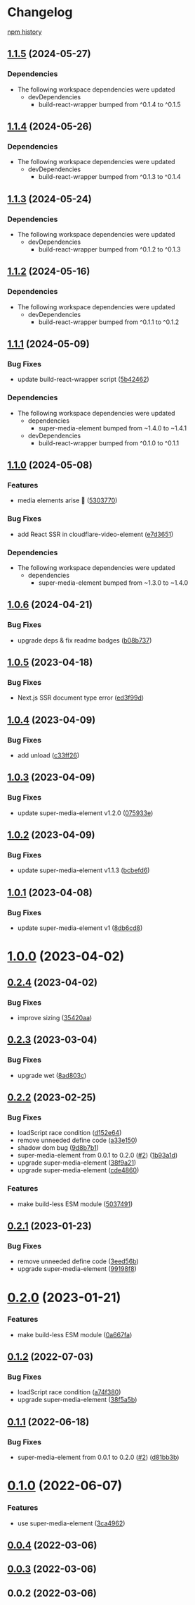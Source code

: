 # Changelog

[npm history][1]

[1]: https://www.npmjs.com/package/jwplayer-video-element?activeTab=versions



## [1.1.5](https://github.com/muxinc/media-elements/compare/jwplayer-video-element@1.1.4...jwplayer-video-element@1.1.5) (2024-05-27)


### Dependencies

* The following workspace dependencies were updated
  * devDependencies
    * build-react-wrapper bumped from ^0.1.4 to ^0.1.5

## [1.1.4](https://github.com/muxinc/media-elements/compare/jwplayer-video-element@1.1.3...jwplayer-video-element@1.1.4) (2024-05-26)


### Dependencies

* The following workspace dependencies were updated
  * devDependencies
    * build-react-wrapper bumped from ^0.1.3 to ^0.1.4

## [1.1.3](https://github.com/muxinc/media-elements/compare/jwplayer-video-element@1.1.2...jwplayer-video-element@1.1.3) (2024-05-24)


### Dependencies

* The following workspace dependencies were updated
  * devDependencies
    * build-react-wrapper bumped from ^0.1.2 to ^0.1.3

## [1.1.2](https://github.com/muxinc/media-elements/compare/jwplayer-video-element@1.1.1...jwplayer-video-element@1.1.2) (2024-05-16)


### Dependencies

* The following workspace dependencies were updated
  * devDependencies
    * build-react-wrapper bumped from ^0.1.1 to ^0.1.2

## [1.1.1](https://github.com/muxinc/media-elements/compare/jwplayer-video-element@1.1.0...jwplayer-video-element@1.1.1) (2024-05-09)


### Bug Fixes

* update build-react-wrapper script ([5b42462](https://github.com/muxinc/media-elements/commit/5b42462794192a19b730e7aaabba5646300f0a05))


### Dependencies

* The following workspace dependencies were updated
  * dependencies
    * super-media-element bumped from ~1.4.0 to ~1.4.1
  * devDependencies
    * build-react-wrapper bumped from ^0.1.0 to ^0.1.1

## [1.1.0](https://github.com/muxinc/media-elements/compare/jwplayer-video-element-v1.0.6...jwplayer-video-element@1.1.0) (2024-05-08)


### Features

* media elements arise 🌱 ([5303770](https://github.com/muxinc/media-elements/commit/530377067b9d87b464b3c4eadc93c6b210deac56))


### Bug Fixes

* add React SSR in cloudflare-video-element ([e7d3651](https://github.com/muxinc/media-elements/commit/e7d36517ce2682a6642e3dbcb2e48875678d53bd))


### Dependencies

* The following workspace dependencies were updated
  * dependencies
    * super-media-element bumped from ~1.3.0 to ~1.4.0

## [1.0.6](https://github.com/luwes/jwplayer-video-element/compare/v1.0.5...v1.0.6) (2024-04-21)


### Bug Fixes

* upgrade deps & fix readme badges ([b08b737](https://github.com/luwes/jwplayer-video-element/commit/b08b7375c1953ec0c2d7ccac24511bba85079fd0))


## [1.0.5](https://github.com/luwes/jwplayer-video-element/compare/v1.0.4...v1.0.5) (2023-04-18)


### Bug Fixes

* Next.js SSR document type error ([ed3f99d](https://github.com/luwes/jwplayer-video-element/commit/ed3f99dfa4609970191fe1496a01776add2516a8))



## [1.0.4](https://github.com/luwes/jwplayer-video-element/compare/v1.0.3...v1.0.4) (2023-04-09)


### Bug Fixes

* add unload ([c33ff26](https://github.com/luwes/jwplayer-video-element/commit/c33ff267727eae54bad39158f3157bca738cd12b))



## [1.0.3](https://github.com/luwes/jwplayer-video-element/compare/v1.0.2...v1.0.3) (2023-04-09)


### Bug Fixes

* update super-media-element v1.2.0 ([075933e](https://github.com/luwes/jwplayer-video-element/commit/075933e170769799796281e3a749c2f2b5e1cf9f))



## [1.0.2](https://github.com/luwes/jwplayer-video-element/compare/v1.0.1...v1.0.2) (2023-04-09)


### Bug Fixes

* update super-media-element v1.1.3 ([bcbefd6](https://github.com/luwes/jwplayer-video-element/commit/bcbefd6018ca3bac3744149402519a4f07c0642b))



## [1.0.1](https://github.com/luwes/jwplayer-video-element/compare/v1.0.0...v1.0.1) (2023-04-08)


### Bug Fixes

* update super-media-element v1 ([8db6cd8](https://github.com/luwes/jwplayer-video-element/commit/8db6cd86e2ef3f4ac148c6c38619b2da90deefe0))



# [1.0.0](https://github.com/luwes/jwplayer-video-element/compare/v0.2.4...v1.0.0) (2023-04-02)



## [0.2.4](https://github.com/luwes/jwplayer-video-element/compare/v0.2.3...v0.2.4) (2023-04-02)


### Bug Fixes

* improve sizing ([35420aa](https://github.com/luwes/jwplayer-video-element/commit/35420aa7f74316e298b33b68a397dc0b22c48475))



## [0.2.3](https://github.com/luwes/jwplayer-video-element/compare/v0.2.2...v0.2.3) (2023-03-04)


### Bug Fixes

* upgrade wet ([8ad803c](https://github.com/luwes/jwplayer-video-element/commit/8ad803c35e872adf6cf6e807dc0294319ff8d667))



## [0.2.2](https://github.com/luwes/jwplayer-video-element/compare/v0.1.0...v0.2.2) (2023-02-25)


### Bug Fixes

* loadScript race condition ([d152e64](https://github.com/luwes/jwplayer-video-element/commit/d152e644abb321dfbd35f1e10cae82c339e1e029))
* remove unneeded define code ([a33e150](https://github.com/luwes/jwplayer-video-element/commit/a33e150a7172c51419428aece6a86d48d8687229))
* shadow dom bug ([9d8b7b1](https://github.com/luwes/jwplayer-video-element/commit/9d8b7b12c0b79ef9421d1cd5e7f2a3152ab4bddf))
* super-media-element from 0.0.1 to 0.2.0 ([#2](https://github.com/luwes/jwplayer-video-element/issues/2)) ([1b93a1d](https://github.com/luwes/jwplayer-video-element/commit/1b93a1d3c77ffd8d7f1cc1a8d8bb5396bd940659))
* upgrade super-media-element ([38f9a21](https://github.com/luwes/jwplayer-video-element/commit/38f9a21f10d503d00a0780e325cdaeb5a51397ae))
* upgrade super-media-element ([cde4860](https://github.com/luwes/jwplayer-video-element/commit/cde48602c489a15a901660cd174f13e27bde9928))


### Features

* make build-less ESM module ([5037491](https://github.com/luwes/jwplayer-video-element/commit/5037491ac923d845d2d447d35e32a1257e6f26c2))



## [0.2.1](https://github.com/luwes/jwplayer-video-element/compare/v0.2.0...v0.2.1) (2023-01-23)


### Bug Fixes

* remove unneeded define code ([3eed56b](https://github.com/luwes/jwplayer-video-element/commit/3eed56bda944348a3f31ba4b4f024dc5582152ed))
* upgrade super-media-element ([99198f8](https://github.com/luwes/jwplayer-video-element/commit/99198f8a8c1fe2b895b74d1e97e997e474f65618))



# [0.2.0](https://github.com/luwes/jwplayer-video-element/compare/v0.1.2...v0.2.0) (2023-01-21)


### Features

* make build-less ESM module ([0a667fa](https://github.com/luwes/jwplayer-video-element/commit/0a667fad1f094b5ddd5d8e058bc85202d849c50d))



## [0.1.2](https://github.com/luwes/jwplayer-video-element/compare/v0.1.1...v0.1.2) (2022-07-03)


### Bug Fixes

* loadScript race condition ([a74f380](https://github.com/luwes/jwplayer-video-element/commit/a74f380c232ee577b9dc44895ea3139f775730b0))
* upgrade super-media-element ([38f5a5b](https://github.com/luwes/jwplayer-video-element/commit/38f5a5bac7f5aafd6e98dd24c240bd3c1cc80af1))



## [0.1.1](https://github.com/luwes/jwplayer-video-element/compare/v0.1.0...v0.1.1) (2022-06-18)


### Bug Fixes

* super-media-element from 0.0.1 to 0.2.0 ([#2](https://github.com/luwes/jwplayer-video-element/issues/2)) ([d81bb3b](https://github.com/luwes/jwplayer-video-element/commit/d81bb3bd8ee2711b7cb9c7634f86c98a82cb69d6))



# [0.1.0](https://github.com/luwes/jwplayer-video-element/compare/v0.0.4...v0.1.0) (2022-06-07)


### Features

* use super-media-element ([3ca4962](https://github.com/luwes/jwplayer-video-element/commit/3ca496205c3e5185e5d0fe5141c68584b0be0052))



## [0.0.4](https://github.com/luwes/jwplayer-video-element/compare/v0.0.3...v0.0.4) (2022-03-06)



## [0.0.3](https://github.com/luwes/jwplayer-video-element/compare/v0.0.2...v0.0.3) (2022-03-06)



## 0.0.2 (2022-03-06)
